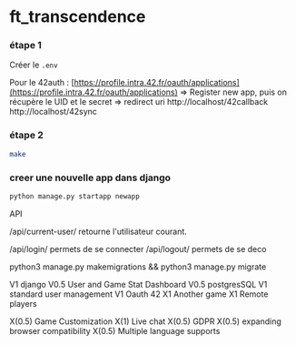 # ft_transcendence

### étape 1
Créer le `.env`

Pour le 42auth :
[https://profile.intra.42.fr/oauth/applications](https://profile.intra.42.fr/oauth/applications)
=> Register new app, puis on récupère le UID et le secret
=> redirect uri
http://localhost/42callback
http://localhost/42sync

### étape 2
```bash
make
```

### creer une nouvelle app dans django
```bash
python manage.py startapp newapp
```



API

/api/current-user/
retourne l'utilisateur courant.

/api/login/
permets de se connecter
/api/logout/
permets de se deco





python3 manage.py makemigrations && python3 manage.py migrate

V1	django
V0.5	User and Game Stat Dashboard
V0.5	postgresSQL
V1	standard user management
V1	Oauth 42
X1	Another game
X1	Remote players

X(0.5)	Game Customization
X(1)		Live chat
X(0.5) GDPR
X(0.5)	expanding browser compatibility
X(0.5)	Multiple language supports

